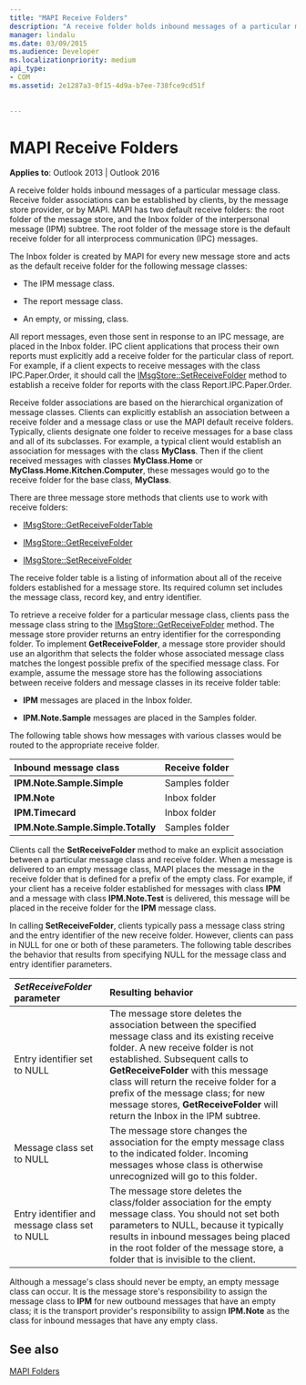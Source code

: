 ```yaml
---
title: "MAPI Receive Folders"
description: "A receive folder holds inbound messages of a particular message class. The associations can be established by clients, the message store provider, or by MAPI."
manager: lindalu
ms.date: 03/09/2015
ms.audience: Developer
ms.localizationpriority: medium
api_type:
- COM
ms.assetid: 2e1287a3-0f15-4d9a-b7ee-738fce9cd51f
 
 
---
```


# MAPI Receive Folders

  
  
**Applies to**: Outlook 2013 | Outlook 2016 
  
A receive folder holds inbound messages of a particular message class. Receive folder associations can be established by clients, by the message store provider, or by MAPI. MAPI has two default receive folders: the root folder of the message store, and the Inbox folder of the interpersonal message (IPM) subtree. The root folder of the message store is the default receive folder for all interprocess communication (IPC) messages.
  
 The Inbox folder is created by MAPI for every new message store and acts as the default receive folder for the following message classes: 
  
- The IPM message class.
    
- The report message class.
    
- An empty, or missing, class.
    
All report messages, even those sent in response to an IPC message, are placed in the Inbox folder. IPC client applications that process their own reports must explicitly add a receive folder for the particular class of report. For example, if a client expects to receive messages with the class IPC.Paper.Order, it should call the [IMsgStore::SetReceiveFolder](imsgstore-setreceivefolder.md) method to establish a receive folder for reports with the class Report.IPC.Paper.Order. 
  
Receive folder associations are based on the hierarchical organization of message classes. Clients can explicitly establish an association between a receive folder and a message class or use the MAPI default receive folders. Typically, clients designate one folder to receive messages for a base class and all of its subclasses. For example, a typical client would establish an association for messages with the class **MyClass**. Then if the client received messages with classes **MyClass.Home** or **MyClass.Home.Kitchen.Computer**, these messages would go to the receive folder for the base class, **MyClass**.
  
There are three message store methods that clients use to work with receive folders:
  
- [IMsgStore::GetReceiveFolderTable](imsgstore-getreceivefoldertable.md)
    
- [IMsgStore::GetReceiveFolder](imsgstore-getreceivefolder.md)
    
- [IMsgStore::SetReceiveFolder](imsgstore-setreceivefolder.md)
    
The receive folder table is a listing of information about all of the receive folders established for a message store. Its required column set includes the message class, record key, and entry identifier.
  
To retrieve a receive folder for a particular message class, clients pass the message class string to the [IMsgStore::GetReceiveFolder](imsgstore-getreceivefolder.md) method. The message store provider returns an entry identifier for the corresponding folder. To implement **GetReceiveFolder**, a message store provider should use an algorithm that selects the folder whose associated message class matches the longest possible prefix of the specified message class. For example, assume the message store has the following associations between receive folders and message classes in its receive folder table:
  
- **IPM** messages are placed in the Inbox folder. 
    
- **IPM.Note.Sample** messages are placed in the Samples folder. 
    
The following table shows how messages with various classes would be routed to the appropriate receive folder.
  
|**Inbound message class**|**Receive folder**|
|:-----|:-----|
|**IPM.Note.Sample.Simple** <br/> |Samples folder  <br/> |
|**IPM.Note** <br/> |Inbox folder  <br/> |
|**IPM.Timecard** <br/> |Inbox folder  <br/> |
|**IPM.Note.Sample.Simple.Totally** <br/> |Samples folder  <br/> |
   
Clients call the **SetReceiveFolder** method to make an explicit association between a particular message class and receive folder. When a message is delivered to an empty message class, MAPI places the message in the receive folder that is defined for a prefix of the empty class. For example, if your client has a receive folder established for messages with class **IPM** and a message with class **IPM.Note.Test** is delivered, this message will be placed in the receive folder for the **IPM** message class. 
  
In calling **SetReceiveFolder**, clients typically pass a message class string and the entry identifier of the new receive folder. However, clients can pass in NULL for one or both of these parameters. The following table describes the behavior that results from specifying NULL for the message class and entry identifier parameters. 
  
|**_SetReceiveFolder_ parameter**|**Resulting behavior**|
|:-----|:-----|
|Entry identifier set to NULL  <br/> |The message store deletes the association between the specified message class and its existing receive folder. A new receive folder is not established. Subsequent calls to **GetReceiveFolder** with this message class will return the receive folder for a prefix of the message class; for new message stores, **GetReceiveFolder** will return the Inbox in the IPM subtree. |
|Message class set to NULL  <br/> |The message store changes the association for the empty message class to the indicated folder. Incoming messages whose class is otherwise unrecognized will go to this folder. |
|Entry identifier and message class set to NULL  <br/> |The message store deletes the class/folder association for the empty message class. You should not set both parameters to NULL, because it typically results in inbound messages being placed in the root folder of the message store, a folder that is invisible to the client. |
   
Although a message's class should never be empty, an empty message class can occur. It is the message store's responsibility to assign the message class to **IPM** for new outbound messages that have an empty class; it is the transport provider's responsibility to assign **IPM.Note** as the class for inbound messages that have any empty class. 
  
## See also



[MAPI Folders](mapi-folders.md)

